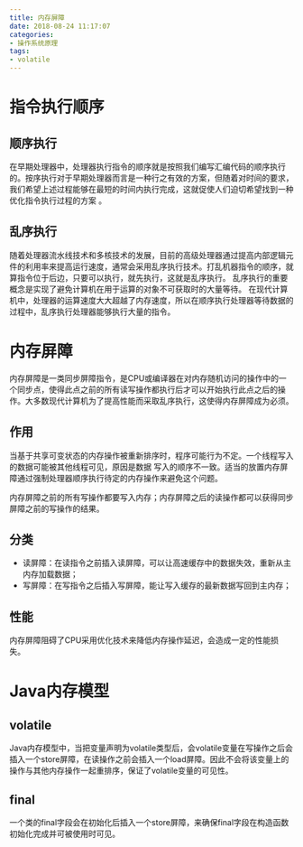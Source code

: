 ```yaml
---
title: 内存屏障
date: 2018-08-24 11:17:07
categories:
- 操作系统原理
tags:
- volatile
---
```


# 指令执行顺序

## 顺序执行

在早期处理器中，处理器执行指令的顺序就是按照我们编写汇编代码的顺序执行的。按序执行对于早期处理器而言是一种行之有效的方案，但随着对时间的要求，我们希望上述过程能够在最短的时间内执行完成，这就促使人们迫切希望找到一种优化指令执行过程的方案 。

## 乱序执行

随着处理器流水线技术和多核技术的发展，目前的高级处理器通过提高内部逻辑元件的利用率来提高运行速度，通常会采用乱序执行技术。打乱机器指令的顺序，就算指令位于后边，只要可以执行，就先执行，这就是乱序执行。 乱序执行的重要概念是实现了避免计算机在用于运算的对象不可获取时的大量等待。 在现代计算机中，处理器的运算速度大大超越了内存速度，所以在顺序执行处理器等待数据的过程中，乱序执行处理器能够执行大量的指令。 

# 内存屏障

内存屏障是一类同步屏障指令，是CPU或编译器在对内存随机访问的操作中的一个同步点，使得此点之前的所有读写操作都执行后才可以开始执行此点之后的操作。大多数现代计算机为了提高性能而采取乱序执行，这使得内存屏障成为必须。

## 作用

当基于共享可变状态的内存操作被重新排序时，程序可能行为不定。一个线程写入的数据可能被其他线程可见，原因是数据 写入的顺序不一致。适当的放置内存屏障通过强制处理器顺序执行待定的内存操作来避免这个问题。 

内存屏障之前的所有写操作都要写入内存；内存屏障之后的读操作都可以获得同步屏障之前的写操作的结果。 

##  分类

- 读屏障：在读指令之前插入读屏障，可以让高速缓存中的数据失效，重新从主内存加载数据；
- 写屏障：在写指令之后插入写屏障，能让写入缓存的最新数据写回到主内存；

## 性能

内存屏障阻碍了CPU采用优化技术来降低内存操作延迟，会造成一定的性能损失。

# Java内存模型

## volatile

Java内存模型中，当把变量声明为volatile类型后，会volatile变量在写操作之后会插入一个store屏障，在读操作之前会插入一个load屏障。因此不会将该变量上的操作与其他内存操作一起重排序，保证了volatile变量的可见性。

## final

一个类的final字段会在初始化后插入一个store屏障，来确保final字段在构造函数初始化完成并可被使用时可见。 